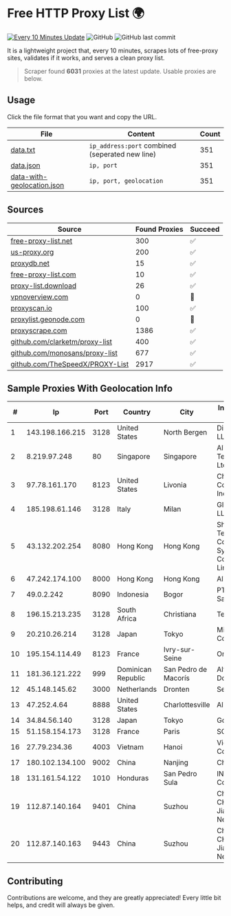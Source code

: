 
# Free HTTP Proxy List 🌍

[![Every 10 Minutes Update](https://github.com/mertguvencli/http-proxy-list/actions/workflows/main.yml/badge.svg?branch=main)](https://github.com/mertguvencli/http-proxy-list/actions/workflows/main.yml)
![GitHub](https://img.shields.io/github/license/mertguvencli/http-proxy-list)
![GitHub last commit](https://img.shields.io/github/last-commit/mertguvencli/http-proxy-list)

It is a lightweight project that, every 10 minutes, scrapes lots of free-proxy sites, validates if it works, and serves a clean proxy list.


> Scraper found **6031** proxies at the latest update. Usable proxies are below.

## Usage

Click the file format that you want and copy the URL.


|File|Content|Count|
|----|-------|-----|
|[data.txt](https://raw.githubusercontent.com/mertguvencli/http-proxy-list/main/proxy-list/data.txt)|`ip_address:port` combined (seperated new line)|351|
|[data.json](https://raw.githubusercontent.com/mertguvencli/http-proxy-list/main/proxy-list/data.json)|`ip, port`|351|
|[data-with-geolocation.json](https://raw.githubusercontent.com/mertguvencli/http-proxy-list/main/proxy-list/data-with-geolocation.json)|`ip, port, geolocation`|351|

## Sources

|Source|Found Proxies|Succeed|
|------|-------------|-------|
|[free-proxy-list.net](https://free-proxy-list.net)|300|✅|
|[us-proxy.org](https://www.us-proxy.org)|200|✅|
|[proxydb.net](http://proxydb.net)|15|✅|
|[free-proxy-list.com](https://free-proxy-list.com/?page=&port=&type%5B%5D=http&type%5B%5D=https&up_time=0&search=Search)|10|✅|
|[proxy-list.download](https://www.proxy-list.download/HTTP)|26|✅|
|[vpnoverview.com](https://vpnoverview.com/privacy/anonymous-browsing/free-proxy-servers)|0|🚫|
|[proxyscan.io](https://www.proxyscan.io)|100|✅|
|[proxylist.geonode.com](https://proxylist.geonode.com/api/proxy-list?limit=300&page=1&sort_by=lastChecked&sort_type=desc&protocols=http,https)|0|🚫|
|[proxyscrape.com](https://api.proxyscrape.com/v2/?request=displayproxies&protocol=http&timeout=10000&country=all&ssl=all&anonymity=all)|1386|✅|
|[github.com/clarketm/proxy-list](https://raw.githubusercontent.com/clarketm/proxy-list/master/proxy-list-raw.txt)|400|✅|
|[github.com/monosans/proxy-list](https://raw.githubusercontent.com/monosans/proxy-list/main/proxies/http.txt)|677|✅|
|[github.com/TheSpeedX/PROXY-List](https://raw.githubusercontent.com/TheSpeedX/PROXY-List/master/http.txt)|2917|✅|


## Sample Proxies With Geolocation Info

|#|Ip|Port|Country|City|Internet Service Provider|
|-|--|----|-------|----|-------------------------|
|1|143.198.166.215|3128|United States|North Bergen|DigitalOcean, LLC|
|2|8.219.97.248|80|Singapore|Singapore|Alibaba (US) Technology Co., Ltd.|
|3|97.78.161.170|8123|United States|Livonia|Charter Communications, Inc|
|4|185.198.61.146|3128|Italy|Milan|Global Router LLC|
|5|43.132.202.254|8080|Hong Kong|Hong Kong|Shenzhen Tencent Computer Systems Company Limited|
|6|47.242.174.100|8000|Hong Kong|Hong Kong|Alibaba.com LLC|
|7|49.0.2.242|8090|Indonesia|Bogor|PT Usaha Adi Sanggoro|
|8|196.15.213.235|3128|South Africa|Christiana|Telkom SA Ltd.|
|9|20.210.26.214|3128|Japan|Tokyo|Microsoft Corporation|
|10|195.154.114.49|8123|France|Ivry-sur-Seine|Online S.A.S.|
|11|181.36.121.222|999|Dominican Republic|San Pedro de Macorís|Altice Dominicana S.A.|
|12|45.148.145.62|3000|Netherlands|Dronten|Serverius|
|13|47.252.4.64|8888|United States|Charlottesville|Alibaba.com LLC|
|14|34.84.56.140|3128|Japan|Tokyo|Google LLC|
|15|51.158.154.173|3128|France|Paris|SCALEWAY|
|16|27.79.234.36|4003|Vietnam|Hanoi|Viettel Corporation|
|17|180.102.134.100|9002|China|Nanjing|China Telecom|
|18|131.161.54.122|1010|Honduras|San Pedro Sula|INET Communication|
|19|112.87.140.164|9401|China|Suzhou|China Unicom CHINA169 Jiangsu Province Network|
|20|112.87.140.163|9443|China|Suzhou|China Unicom CHINA169 Jiangsu Province Network|



## Contributing

Contributions are welcome, and they are greatly appreciated! Every
little bit helps, and credit will always be given.

